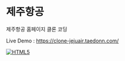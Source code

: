 # 제주항공

제주항공 홈페이지 클론 코딩

Live Demo : https://clone-jejuair.taedonn.com/

[![HTML5](https://img.shields.io/badge/featured%20on-HTML5-%23ec6231)](#)
